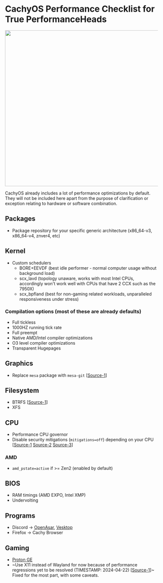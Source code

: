 # CachyOS Performance Checklist for True PerformanceHeads

<img src="swoletux.png" width="512">

CachyOS already includes a lot of performance optimizations by default. They will not be included here apart from the purpose of clarification or exception relating to hardware or software combination.
## Packages

- Package repository for your specific generic architecture (x86_64-v3, x86_64-v4, znver4, etc)

## Kernel

- Custom schedulers
	- BORE+EEVDF (best idle performer - normal computer usage without background load)
	- scx_lavd (topology unaware, works with most Intel CPUs, accordingly won't work well with CPUs that have 2 CCX such as the 7950X)
	- scx_bpfland (best for non-gaming related workloads, unparalleled responsiveness under stress)
### Compilation options (most of these are already defaults)
- Full tickless
- 1000HZ running tick rate
- Full preempt
- Native AMD/Intel compiler optimizations
- O3 level compiler optimizations
- Transparent Hugepages

## Graphics

- Replace `mesa` package with `mesa-git` \[[Source-1](https://flightlesssomething.duckdns.org/benchmark/54)\]

## Filesystem

- BTRFS \[[Source-1](https://discuss.cachyos.org/t/cachyos-performance-checklist-for-true-performanceheads/123/2)\]
- XFS

## CPU

- Performance CPU governor
- Disable security mitigations (`mitigations=off`) depending on your CPU \[[Source-1](https://www.phoronix.com/news/AMD-Zen-4-Mitigations-Off) [Source-2](https://www.phoronix.com/review/amd-inception-benchmarks) [Source-3](https://www.phoronix.com/review/retbleed-benchmark)\]

### AMD

- `amd_pstate=active` if >= Zen2 (enabled by default)

## BIOS

- RAM timings (AMD EXPO, Intel XMP)
- Undervolting

## Programs

- Discord -> [OpenAsar](https://openasar.dev/), [Vesktop](https://github.com/Vencord/Vesktop)
- Firefox -> Cachy Browser

## Gaming

- [Proton GE](https://github.com/GloriousEggroll/proton-ge-custom)
- ~Use X11 instead of Wayland for now because of performance regressions yet to be resolved (TIMESTAMP: 2024-04-22) \[[Source-1](https://www.youtube.com/watch?v=Xr3bLN3tZjU)\]~ Fixed for the most part, with some caveats.